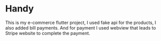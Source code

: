 # Handy

This is my e-commerce flutter project, I used fake api for the products, I also added bill payments.
And for payment I used webview that leads to Stripe website to complete the payment.
